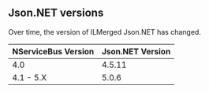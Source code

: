 
## Json.NET versions

Over time, the version of ILMerged Json.NET has changed.

| NServiceBus Version | Json.NET Version |
|---|---|
| 4.0 | 4.5.11 |
| 4.1 - 5.X | 5.0.6 |